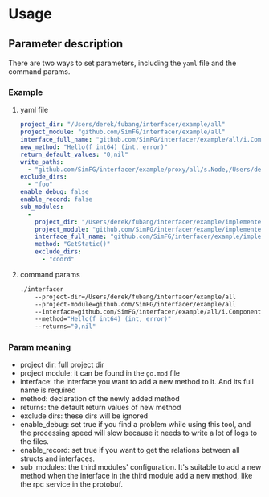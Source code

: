 # Usage
## Parameter description
There are two ways to set parameters, including the `yaml` file and the command params.
### Example
1. yaml file

    ```yaml
    project_dir: "/Users/derek/fubang/interfacer/example/all"
    project_module: "github.com/SimFG/interfacer/example/all"
    interface_full_name: "github.com/SimFG/interfacer/example/all/i.Component"
    new_method: "Hello(f int64) (int, error)"
    return_default_values: "0,nil"
    write_paths:
      - "github.com/SimFG/interfacer/example/proxy/all/s.Node,/Users/derek/xxx/interfacer/example/all/s/st.go"
    exclude_dirs:
      - "foo"
    enable_debug: false
    enable_record: false
    sub_modules:
      -
        project_dir: "/Users/derek/fubang/interfacer/example/implemente"
        project_module: "github.com/SimFG/interfacer/example/implemente"
        interface_full_name: "github.com/SimFG/interfacer/example/implemente/typee.Node"
        method: "GetStatic()"
        exclude_dirs:
          - "coord"
    ```

2. command params

    ```bash
    ./interfacer
        --project-dir=/Users/derek/fubang/interfacer/example/all
        --project-module=github.com/SimFG/interfacer/example/all 
        --interface=github.com/SimFG/interfacer/example/all/i.Component 
        --method="Hello(f int64) (int, error)" 
        --returns="0,nil"
    ```
### Param meaning
- project dir: full project dir
- project module: it can be found in the `go.mod` file
- interface: the interface you want to add a new method to it. And its full name is required
- method: declaration of the newly added method
- returns: the default return values of new method
- exclude dirs: these dirs will be ignored
- enable_debug: set true if you find a problem while using this tool, and the processing speed will slow because it needs to write a lot of logs to the files.
- enable_record: set true if you want to get the relations between all structs and interfaces.
- sub_modules: the third modules' configuration. It's suitable to add a new method when the interface in the third module add a new method, like the rpc service in the protobuf.
